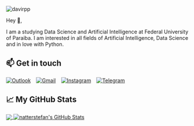 ![davirpp](https://i.imgur.com/MkjAWKz.png)

Hey 👋,

I am a studying Data Science and Artificial Intelligence at Federal University of Paraiba. I am interested in all fields of Artificial Intelligence, Data Science and in love with Python.

## 📫 Get in touch
[![Outlook](https://imgur.com/ffeGI3B.png)](mailto:davirpp@hotmail.com) &ensp;
[![Gmail](https://imgur.com/RpheCdT.png)](mailto:davirpp.ds@gmail.com) &ensp;
[![Instagram](https://imgur.com/vTLXp4I.png)](https://instagram.com/davirpp) &ensp;
[![Telegram](https://imgur.com/UtqC4ks.png)](https://t.me/Davirpp) &ensp;


## &#x1f4c8; My GitHub Stats

<a href="https://github.com/davirpp/davirpp">
  <img align="center" src="https://github-readme-stats.vercel.app/api/top-langs/?username=davirpp&hide=java,html&title_color=ffffff&text_color=c9cacc&icon_color=2bbc8a&bg_color=1d1f21" />
</a>

<a href="https://github.com/davirpp/davirpp">
  <img align="center" src="https://github-readme-stats.vercel.app/api?username=davirpp&show_icons=true&line_height=27&count_private=true&title_color=ffffff&text_color=c9cacc&icon_color=2bbc8a&bg_color=1d1f21" alt="natterstefan's GitHub Stats" />
</a>
